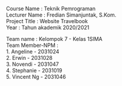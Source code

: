 Course Name      : Teknik Pemrograman         
Lecturer Name    : Fredian Simanjuntak, S.Kom.                  
Project Title    : Website Travelbook         
Year             : Tahun akademik 2020/2021   

Team name        :  Kelompok 7  - Kelas 1SIMA        
Team Member-NPM  :  
                    1. Angeline    - 2031024     
                    2. Erwin       - 2031028     
                    3. Novendi     - 2031047     
                    4. Stephanie   - 2031019     
                    5. Vincent Ng  - 2031046     
